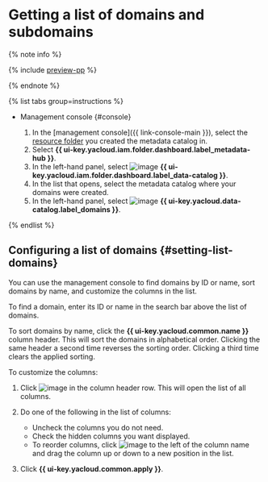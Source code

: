 # Getting a list of domains and subdomains


{% note info %}

{% include [preview-pp](../../../_includes/preview-pp.md) %}

{% endnote %}


{% list tabs group=instructions %}

- Management console {#console}

  1. In the [management console]({{ link-console-main }}), select the [resource folder](../../../resource-manager/concepts/resources-hierarchy.md#folder) you created the metadata catalog in.
  1. Select **{{ ui-key.yacloud.iam.folder.dashboard.label_metadata-hub }}**.
  1. In the left-hand panel, select ![image](../../../_assets/console-icons/folder-magnifier.svg) **{{ ui-key.yacloud.iam.folder.dashboard.label_data-catalog }}**.
  1. In the list that opens, select the metadata catalog where your domains were created.
  1. In the left-hand panel, select ![image](../../../_assets/console-icons/globe.svg) **{{ ui-key.yacloud.data-catalog.label_domains }}**.

{% endlist %}

## Configuring a list of domains {#setting-list-domains}

You can use the management console to find domains by ID or name, sort domains by name, and customize the columns in the list.

To find a domain, enter its ID or name in the search bar above the list of domains.

To sort domains by name, click the **{{ ui-key.yacloud.common.name }}** column header. This will sort the domains in alphabetical order. Clicking the same header a second time reverses the sorting order. Clicking a third time clears the applied sorting.

To customize the columns:

1. Click ![image](../../../_assets/console-icons/gear.svg) in the column header row. This will open the list of all columns.
1. Do one of the following in the list of columns:

    * Uncheck the columns you do not need.
    * Check the hidden columns you want displayed.
    * To reorder columns, click ![image](../../../_assets/console-icons/grip.svg) to the left of the column name and drag the column up or down to a new position in the list.

1. Click **{{ ui-key.yacloud.common.apply }}**.
